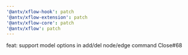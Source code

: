 ```yaml
---
'@antv/xflow-hook': patch
'@antv/xflow-extension': patch
'@antv/xflow-core': patch
'@antv/xflow': patch
---
```


feat: support model options in add/del node/edge command Close#68
